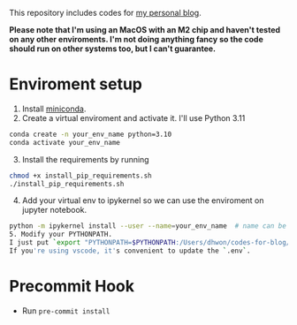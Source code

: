 This repository includes codes for [my personal blog](https://www.dhwon.com).

**Please note that I'm using an MacOS with an M2 chip and haven't tested on any other enviroments. I'm not doing anything fancy so the code should run on other systems too, but I can't guarantee.**

# Enviroment setup
1. Install [miniconda](https://docs.conda.io/en/latest/miniconda.html).
2. Create a virtual enviroment and activate it. I'll use Python 3.11
```sh
conda create -n your_env_name python=3.10
conda activate your_env_name
```
3. Install the requirements by running
```sh
chmod +x install_pip_requirements.sh
./install_pip_requirements.sh
```
4. Add your virtual env to ipykernel so we can use the enviroment on jupyter notebook.
```sh
python -m ipykernel install --user --name=your_env_name  # name can be anything
5. Modify your PYTHONPATH.
I just put `export "PYTHONPATH=$PYTHONPATH:/Users/dhwon/codes-for-blog/"` in my `~/.bash_profile`.
If you're using vscode, it's convenient to update the `.env`.
```

# Precommit Hook
* Run `pre-commit install`
